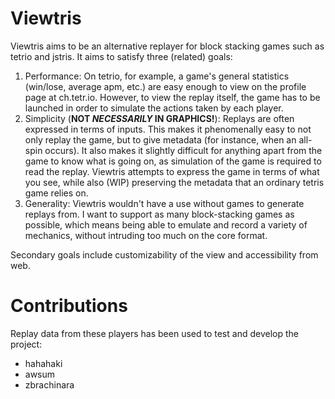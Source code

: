 # Viewtris

Viewtris aims to be an alternative replayer for block stacking games such as tetrio and jstris. It
aims to satisfy three (related) goals:

1. Performance: On tetrio, for example, a game's general statistics (win/lose, average apm, etc.)
   are easy enough to view on the profile page at ch.tetr.io. However, to view the replay itself,
   the game has to be launched in order to simulate the actions taken by each player.
2. Simplicity (**NOT *NECESSARILY* IN GRAPHICS!**): Replays are often expressed in terms of inputs.
   This makes it phenomenally easy to not only replay the game, but to give metadata (for instance,
   when an all-spin occurs). It also makes it slightly difficult for anything apart from the game to
   know what is going on, as simulation of the game is required to read the replay. Viewtris
   attempts to express the game in terms of what you see, while also (WIP) preserving the metadata
   that an ordinary tetris game relies on.
3. Generality: Viewtris wouldn't have a use without games to generate replays from. I want to
   support as many block-stacking games as possible, which means being able to emulate and record a
   variety of mechanics, without intruding too much on the core format.

Secondary goals include customizability of the view and accessibility from web.

# Contributions

Replay data from these players has been used to test and develop the project:

* hahahaki
* awsum
* zbrachinara